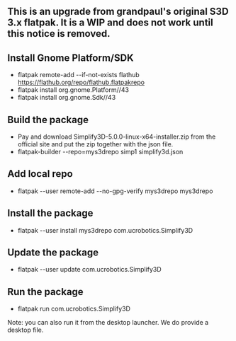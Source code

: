 ## This is an upgrade from grandpaul's original S3D 3.x flatpak. It is a WIP and does not work until this notice is removed.

## Install Gnome Platform/SDK

 * flatpak remote-add --if-not-exists flathub https://flathub.org/repo/flathub.flatpakrepo
 * flatpak install org.gnome.Platform//43
 * flatpak install org.gnome.Sdk//43

## Build the package

 * Pay and download Simplify3D-5.0.0-linux-x64-installer.zip from the official
   site and put the zip together with the json file.
 * flatpak-builder --repo=mys3drepo simp1 simplify3d.json

## Add local repo

 * flatpak --user remote-add --no-gpg-verify mys3drepo mys3drepo

## Install the package

 * flatpak --user install mys3drepo com.ucrobotics.Simplify3D

## Update the package

 * flatpak --user update com.ucrobotics.Simplify3D

## Run the package

 * flatpak run com.ucrobotics.Simplify3D

 Note: you can also run it from the desktop launcher. We do provide a desktop
 file.

